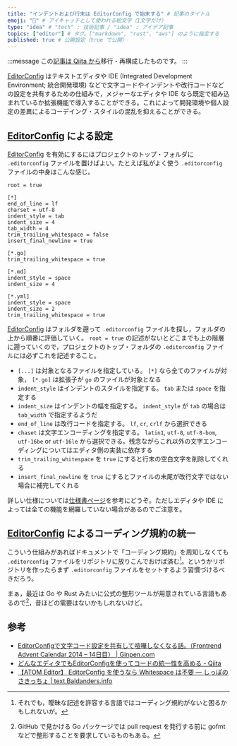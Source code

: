 ```yaml
---
title: "インデントおよび行末は EditorConfig で始末する" # 記事のタイトル
emoji: "💮" # アイキャッチとして使われる絵文字（1文字だけ）
type: "idea" # "tech" : 技術記事 / "idea" : アイデア記事
topics: ["editor"] # タグ。["markdown", "rust", "aws"] のように指定する
published: true # 公開設定（true で公開）
---
```


:::message
この[記事は Qiita から](https://qiita.com/spiegel-im-spiegel/items/a1b4d1ad2a6693ae33e4)移行・再構成したものです。
:::

[EditorConfig] はテキストエディタや IDE (Integrated Development Environment; 統合開発環境) などで文字コードやインデントや改行コードなどの設定を共有するための仕組みで，メジャーなエディタや IDE なら既定で組み込まれているか拡張機能で導入することができる。これによって開発環境や個人設定の差異によるコーデイング・スタイルの混乱を抑えることができる。

## [EditorConfig] による設定

[EditorConfig] を有効にするにはプロジェクトのトップ・フォルダに `.editorconfig` ファイルを置けばよい。たとえば私がよく使う `.editorconfig` ファイルの中身はこんな感じ。

```ini:.editorconfig
root = true

[*]
end_of_line = lf
charset = utf-8
indent_style = tab
indent_size = 4
tab_width = 4
trim_trailing_whitespace = false
insert_final_newline = true

[*.go]
trim_trailing_whitespace = true

[*.md]
indent_style = space
indent_size = 4

[*.yml]
indent_style = space
indent_size = 2
trim_trailing_whitespace = true
```

[EditorConfig] はフォルダを遡って `.editorconfig` ファイルを探し，フォルダの上から順番に評価していく。 `root = true` の記述がないとどこまでも上の階層に遡っていくので，プロジェクトのトップ・フォルダの `.editorconfig` ファイルには必ずこれを記述すること。

- `[...]` は対象となるファイルを指定している。 `[*]` なら全てのファイルが対象， `[*.go]` は拡張子が `go` のファイルが対象となる
- `indent_style` はインデントのスタイルを指定する。 `tab` または `space` を指定する
- `indent_size` はインデントの幅を指定する。 `indent_style` が `tab` の場合は `tab_width` で指定するようだ
- `end_of_line` は改行コードを指定する。 `lf`, `cr`, `crlf` から選択できる
- `chaset` は文字エンコーディングを指定する。 `latin1`, `utf-8`, `utf-8-bom`, `utf-16be` or `utf-16le` から選択できる。残念ながらこれ以外の文字エンコーディングについてはエディタ側の実装に依存する
- `trim_trailing_whitespace` を `true` にすると行末の空白文字を削除してくれる
- `insert_final_newline` を `true` にするとファイルの末尾が改行文字ではない場合に補完してくれる

詳しい仕様については[仕様書ページ](https://editorconfig-specification.readthedocs.io/en/latest/ "EditorConfig Specification — EditorConfig Specification documentation")を参考にどうぞ。ただしエディタや IDE によっては全ての機能を網羅していない場合があるのでご注意を。

## [EditorConfig] によるコーディング規約の統一

こういう仕組みがあればドキュメントで「コーディング規約」を周知しなくても `.editorconfig` ファイルをリポジトリに放りこんでおけば済む[^cr1]。というかリポジトリを作ったらまず `.editorconfig` ファイルをセットするよう習慣づけるべきだろう。

[^cr1]: それでも，曖昧な記述を許容する言語ではコーディング規約がないと困るかもしれないが。

まぁ，最近は Go や Rust みたいに公式の整形ツールが用意されている言語もあるので[^pr1]，昔ほどの需要はないかもしれないけど。

[^pr1]: GitHub で見かける Go パッケージでは pull request を発行する前に gofmt などで整形することを要求しているものもある。

## 参考

- [EditorConfigで文字コード設定を共有して喧嘩しなくなる話。（Frontrend Advent Calendar 2014 – 14日目） | Ginpen.com](http://ginpen.com/2014/12/14/editorconfig/)
- [どんなエディタでもEditorConfigを使ってコードの統一性を高める - Qiita](https://qiita.com/naru0504/items/82f09881abaf3f4dc171)
- [【ATOM Editor】 EditorConfig を使うなら Whitespace は不要 — しっぽのさきっちょ | text.Baldanders.info](https://text.baldanders.info/remark/2016/10/warnig-from-editorconfig-at-atom/)

[EditorConfig]: https://editorconfig.org/
